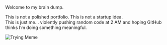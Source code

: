 Welcome to my brain dump.

This is not a polished portfolio. This is not a startup idea.  
This is just me... violently pushing random code at 2 AM and hoping GitHub thinks I’m doing something meaningful.

![Trying Meme](https://i.imgur.com/yourImage.png)
